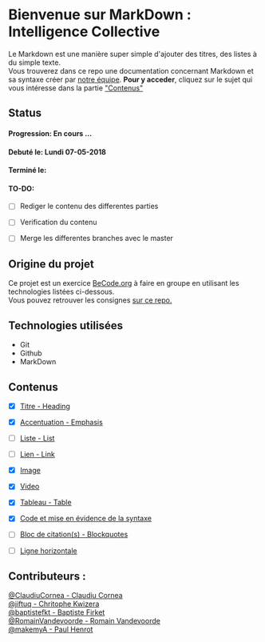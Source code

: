 # Bienvenue sur MarkDown : Intelligence Collective

Le Markdown est une manière super simple d'ajouter des titres, des listes à du simple texte.  
Vous trouverez dans ce repo une documentation concernant Markdown et sa syntaxe créer par [notre équipe](https://github.com/SammuelJ/exercice-markdown#contributeurs-).
**Pour y acceder**, cliquez sur le sujet qui vous intéresse dans la partie ["Contenus"](https://github.com/SammuelJ/exercice-markdown#contenus)

## Status

#### **Progression:** En cours ...
#### **Debut&eacute; le:** Lundi 07-05-2018
#### **Termin&eacute; le:** 
#### **TO-DO:** 
- [ ] Rediger le contenu des differentes parties
- [ ] Verification du contenu
- [ ] Merge les differentes branches avec le master


## Origine du projet

Ce projet est un exercice [BeCode.org](https://BeCode.org) à faire en groupe en utilisant les technologies listées ci-dessous.  
Vous pouvez retrouver les consignes [sur ce repo.](https://github.com/becodeorg/lovelace-2/blob/master/01-La-prairie/exercice-markdown-groupe.md)

## Technologies utilisées

* Git
* Github
* MarkDown

## Contenus 

* [x] [Titre - Heading]()
* [x] [Accentuation - Emphasis]()
* [ ] [Liste - List]()
* [ ] [Lien - Link ]()
* [x] [Image]()
* [x] [Video]()
* [x] [Tableau - Table]()
* [x] [Code et mise en évidence de la syntaxe]()
* [ ] [Bloc de citation(s) - Blockquotes]()
* [ ] [Ligne horizontale]()



## Contributeurs :

[@ClaudiuCornea - Claudiu Cornea](https://github.com/ClaudiuCornea)  
[@jiftuq - Chritophe Kwizera](https://github.com/jiftuq)  
[@baptistefkt - Baptiste Firket](https://github.com/baptistefkt)  
[@RomainVandevoorde - Romain Vandevoorde](https://github.com/RomainVandevoorde)  
[@makemyA - Paul Henrot](https://github.com/makemyA)  

